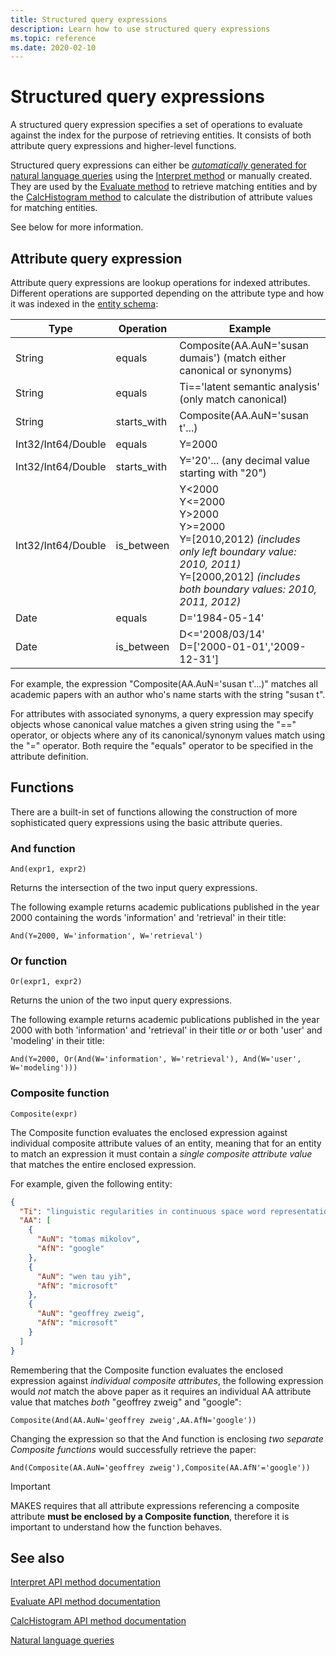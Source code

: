 ```yaml
---
title: Structured query expressions
description: Learn how to use structured query expressions
ms.topic: reference
ms.date: 2020-02-10
---
```


# Structured query expressions

A structured query expression specifies a set of operations to evaluate against the index for the purpose of retrieving entities.  It consists of both attribute query expressions and higher-level functions.  

Structured query expressions can either be [*automatically* generated for natural language queries](concepts-queries.md) using the [Interpret method](reference-get-interpret.md) or manually created. They are used by the [Evaluate method](reference-get-evaluate.md) to retrieve matching entities and by the [CalcHistogram method](reference-get-histogram.md) to calculate the distribution of attribute values for matching entities.

See below for more information.

## Attribute query expression

Attribute query expressions are lookup operations for indexed attributes. Different operations are supported depending on the attribute type and how it was indexed in the [entity schema](reference-makes-api-entity-schema.md):

Type | Operation | Example
--- | --- | ---
String | equals | Composite(AA.AuN='susan dumais')  (match either canonical or synonyms)
String | equals | Ti=='latent semantic analysis'  (only match canonical)
String | starts_with | Composite(AA.AuN='susan t'...)
Int32/Int64/Double | equals | Y=2000
Int32/Int64/Double | starts_with | Y='20'... (any decimal value starting with "20")
Int32/Int64/Double | is_between | Y&lt;2000 <br/> Y&lt;=2000 <br/> Y&gt;2000 <br/> Y&gt;=2000 <br/> Y=[2010,2012) *(includes only left boundary value: 2010, 2011)* <br/> Y=[2000,2012] *(includes both boundary values: 2010, 2011, 2012)*
Date | equals | D='1984-05-14'
Date | is_between | D&lt;='2008/03/14' <br/> D=['2000-01-01','2009-12-31']

For example, the expression "Composite(AA.AuN='susan t'...)" matches all academic papers with an author who's name starts with the string "susan t".  

For attributes with associated synonyms, a query expression may specify objects whose canonical value matches a given string using the "==" operator, or objects where any of its canonical/synonym values match using the "=" operator.  Both require the "equals" operator to be specified in the attribute definition.

## Functions

There are a built-in set of functions allowing the construction of more sophisticated query expressions using the basic attribute queries.

### And function

```
And(expr1, expr2)
```

Returns the intersection of the two input query expressions.

The following example returns academic publications published in the year 2000 containing the words 'information' and 'retrieval' in their title:

```
And(Y=2000, W='information', W='retrieval')
```

### Or function

```
Or(expr1, expr2)
```

Returns the union of the two input query expressions.

The following example returns academic publications published in the year 2000 with both 'information' and 'retrieval' in their title *or* or both 'user' and 'modeling' in their title:

```
And(Y=2000, Or(And(W='information', W='retrieval'), And(W='user', W='modeling')))
```

### Composite function

```
Composite(expr)
```

The Composite function evaluates the enclosed expression against individual composite attribute values of an entity, meaning that for an entity to match an expression it must contain a *single composite attribute value* that matches the entire enclosed expression.

For example, given the following entity:

```JSON
{
  "Ti": "linguistic regularities in continuous space word representations",
  "AA": [
    {
      "AuN": "tomas mikolov",
      "AfN": "google"
    },
    {
      "AuN": "wen tau yih",
      "AfN": "microsoft"
    },
    {
      "AuN": "geoffrey zweig",
      "AfN": "microsoft"
    }
  ]
}
```

Remembering that the Composite function evaluates the enclosed expression against *individual composite attributes*, the following expression would *not* match the above paper as it requires an individual AA attribute value that matches *both* "geoffrey zweig" and "google":

```
Composite(And(AA.AuN='geoffrey zweig',AA.AfN='google'))
```

Changing the expression so that the And function is enclosing *two separate Composite functions* would successfully retrieve the paper:

```
And(Composite(AA.AuN='geoffrey zweig'),Composite(AA.AfN'='google'))
```

>[!IMPORTANT]
>MAKES requires that all attribute expressions referencing a composite attribute **must be enclosed by a Composite function**, therefore it is important to understand how the function behaves.

## See also

[Interpret API method documentation](reference-get-interpret.md)

[Evaluate API method documentation](reference-get-evaluate.md)

[CalcHistogram API method documentation](reference-get-histogram.md)

[Natural language queries](concepts-queries.md)
